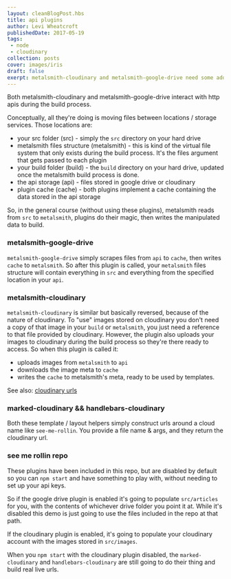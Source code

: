 ```yaml
---
layout: cleanBlogPost.hbs
title: api plugins
author: Levi Wheatcroft
publishedDate: 2017-05-19
tags:
 - node
 - cloudinary
collection: posts
cover: images/iris
draft: false
exerpt: metalsmith-cloudinary and metalsmith-google-drive need some additional explanation
---
```


Both metalsmith-cloudinary and metalsmith-google-drive interact with http apis during the build process.

Conceptually, all they're doing is moving files between locations / storage services. Those locations are:

 * your src folder (src) - simply the `src` directory on your hard drive
 * metalsmith files structure (metalsmith) - this is kind of the virtual file system that only exists during the build process. It's the files argument that gets passed to each plugin
 * your build folder (build) - the `build` directory on your hard drive, updated once the metalsmith build process is done.
 * the api storage (api) - files stored in google drive or cloudinary
 * plugin cache (cache) - both plugins implement a cache containing the data stored in the api storage

So, in the general course (without using these plugins), metalsmith reads from `src` to `metalsmith`, plugins do their magic, then writes the manipulated data to build.

### metalsmith-google-drive

`metalsmith-google-drive` simply scrapes files from `api` to `cache`, then writes `cache` to `metalsmith`. So after this plugin is called, your `metalsmith` files structure will contain everything in `src` and everything from the specified location in your `api`.

### metalsmith-cloudinary

`metalsmith-cloudinary` is similar but basically reversed, because of the nature of cloudinary. To "use" images stored on cloudinary you don't need a copy of that image in your `build` or `metalsmith`, you just need a reference to that file provided by cloudinary. However, the plugin also uploads your images to cloudinary during the build process so they're there ready to access. So when this plugin is called it:

 * uploads images from `metalsmith` to `api`
 * downloads the image meta to `cache`
 * writes the `cache` to metalsmith's meta, ready to be used by templates.

See also: [cloudinary urls]('/articles/cloudinary-urls')

### marked-cloudinary && handlebars-cloudinary

Both these template / layout helpers simply construct  urls around a cloud name like `see-me-rollin`. You provide a file name & args, and they return the cloudinary url.

### see me rollin repo

These plugins have been included in this repo, but are disabled by default so you can `npm start` and have something to play with, without needing to set up your api keys.

So if the google drive plugin is enabled it's going to populate `src/articles` for you, with the contents of whichever drive folder you point it at. While it's disabled this demo is just going to use the files included in the repo at that path.

If the cloudinary plugin is enabled, it's going to populate your cloudinary account with the images stored in `src/images`.

When you `npm start` with the cloudinary plugin disabled, the `marked-cloudinary` and `handlebars-cloudinary` are still going to do their thing and build real live urls.

